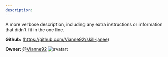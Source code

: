 ```yaml
---
description: 
---
```

A more verbose description, including any extra instructions or
information that didn't fit in the one line.

**Github:** (https://github.com/Vianne92/skill-janee)

**Owner:** [@Vianne92](https://github.com/Vianne92) ![avatart](https://avatars1.githubusercontent.com/u/36879731?v=4)

